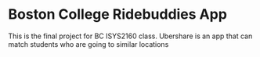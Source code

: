 # Boston College Ridebuddies App 
This is the final project for BC ISYS2160 class. 
Ubershare is an app that can match students who are going to similar locations
